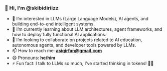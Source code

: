 ### 👋 Hi, I’m @skibidiriizz

- 👀 I’m interested in LLMs (Large Language Models), AI agents, and building end-to-end intelligent systems.
- 🌱 I’m currently learning about LLM architectures, agent frameworks, and how to deploy fully functional AI applications.
- 💞️ I’m looking to collaborate on projects related to AI education, autonomous agents, and developer tools powered by LLMs.
- 📫 How to reach me: **asiqirfan@gmail.com**
- 😄 Pronouns: **he/him**
- ⚡ Fun fact: I talk to LLMs so much, I’ve started thinking in tokens! 🤖🧠
